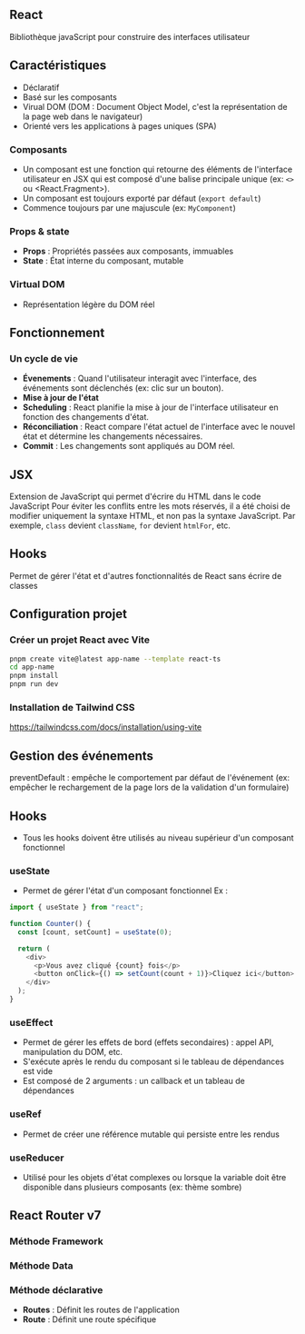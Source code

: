 ## React

Bibliothèque javaScript pour construire des interfaces utilisateur

## Caractéristiques

- Déclaratif
- Basé sur les composants
- Virual DOM (DOM : Document Object Model, c'est la représentation de la page web dans le navigateur)
- Orienté vers les applications à pages uniques (SPA)

### Composants

- Un composant est une fonction qui retourne des éléments de l'interface utilisateur en JSX qui est composé d'une balise principale unique (ex: `<>` ou <React.Fragment>).
- Un composant est toujours exporté par défaut (`export default`)
- Commence toujours par une majuscule (ex: `MyComponent`)

### Props & state

- **Props** : Propriétés passées aux composants, immuables
- **State** : État interne du composant, mutable

### Virtual DOM

- Représentation légère du DOM réel

## Fonctionnement

### Un cycle de vie

- **Évenements** : Quand l'utilisateur interagit avec l'interface, des événements sont déclenchés (ex: clic sur un bouton).
- **Mise à jour de l'état**
- **Scheduling** : React planifie la mise à jour de l'interface utilisateur en fonction des changements d'état.
- **Réconciliation** : React compare l'état actuel de l'interface avec le nouvel état et détermine les changements nécessaires.
- **Commit** : Les changements sont appliqués au DOM réel.

## JSX

Extension de JavaScript qui permet d'écrire du HTML dans le code JavaScript
Pour éviter les conflits entre les mots réservés, il a été choisi de modifier uniquement la syntaxe HTML, et non pas la syntaxe JavaScript. Par exemple, `class` devient `className`, `for` devient `htmlFor`, etc.

## Hooks

Permet de gérer l'état et d'autres fonctionnalités de React sans écrire de classes

## Configuration projet

### Créer un projet React avec Vite

```bash
pnpm create vite@latest app-name --template react-ts
cd app-name
pnpm install
pnpm run dev
```

### Installation de Tailwind CSS

https://tailwindcss.com/docs/installation/using-vite

## Gestion des événements

preventDefault : empêche le comportement par défaut de l'événement (ex: empêcher le rechargement de la page lors de la validation d'un formulaire)

## Hooks

- Tous les hooks doivent être utilisés au niveau supérieur d'un composant fonctionnel

### useState

- Permet de gérer l'état d'un composant fonctionnel
  Ex :

```javascript
import { useState } from "react";

function Counter() {
  const [count, setCount] = useState(0);

  return (
    <div>
      <p>Vous avez cliqué {count} fois</p>
      <button onClick={() => setCount(count + 1)}>Cliquez ici</button>
    </div>
  );
}
```

### useEffect

- Permet de gérer les effets de bord (effets secondaires) : appel API, manipulation du DOM, etc.
- S'exécute après le rendu du composant si le tableau de dépendances est vide
- Est composé de 2 arguments : un callback et un tableau de dépendances

### useRef

- Permet de créer une référence mutable qui persiste entre les rendus

### useReducer

- Utilisé pour les objets d'état complexes ou lorsque la variable doit être disponible dans plusieurs composants (ex: thème sombre)

## React Router v7
### Méthode Framework
### Méthode Data
### Méthode déclarative
- **Routes** : Définit les routes de l'application
- **Route** : Définit une route spécifique